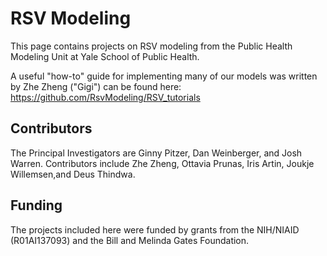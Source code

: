 # RSV Modeling

This page contains projects on RSV modeling from the Public Health Modeling Unit at Yale School of Public Health. 

A useful "how-to" guide for implementing many of our models was written by Zhe Zheng ("Gigi") can be found here: https://github.com/RsvModeling/RSV_tutorials

## Contributors 
The Principal Investigators are Ginny Pitzer, Dan Weinberger, and Josh Warren. Contributors include Zhe Zheng, Ottavia Prunas, Iris Artin, Joukje Willemsen,and Deus Thindwa.

## Funding

The projects included here were funded by grants from the NIH/NIAID (R01AI137093) and the Bill and Melinda Gates Foundation. 
